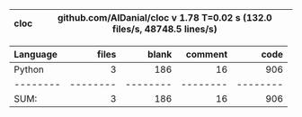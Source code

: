 cloc|github.com/AlDanial/cloc v 1.78  T=0.02 s (132.0 files/s, 48748.5 lines/s)
--- | ---

Language|files|blank|comment|code
:-------|-------:|-------:|-------:|-------:
Python|3|186|16|906
--------|--------|--------|--------|--------
SUM:|3|186|16|906

